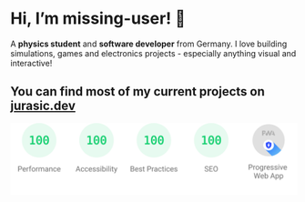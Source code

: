 # Hi, I’m missing-user! 👋

A **physics student** and **software developer** from Germany. I love building simulations, games and electronics projects - especially anything visual and interactive!

## You can find most of my current projects on [jurasic.dev](https://jurasic.dev/)


<!-- transparent stat banner, full width-->
![Sitestats banner from pagespeed insights](perfect_sitestats.svg)
